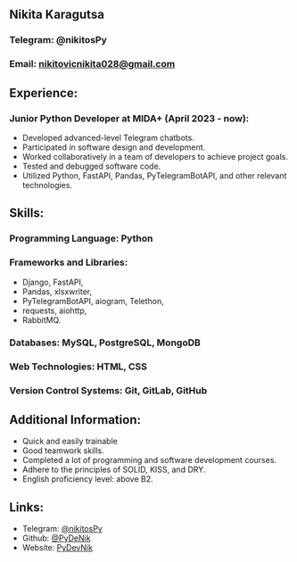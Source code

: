 ## Nikita Karagutsa

### Telegram: @nikitosPy

### Email: nikitovicnikita028@gmail.com

## Experience:

### Junior Python Developer at MIDA+ (April 2023 - now):
- Developed advanced-level Telegram chatbots.
- Participated in software design and development.
- Worked collaboratively in a team of developers to achieve project goals.
- Tested and debugged software code.
- Utilized Python, FastAPI, Pandas, PyTelegramBotAPI, and other relevant technologies.

## Skills:

### Programming Language: Python

### Frameworks and Libraries: 
- Django, FastAPI, 
- Pandas, xlsxwriter, 
- PyTelegramBotAPI, aiogram, Telethon, 
- requests, aiohttp, 
- RabbitMQ.

### Databases: MySQL, PostgreSQL, MongoDB

### Web Technologies: HTML, CSS

### Version Control Systems: Git, GitLab, GitHub

## Additional Information:
- Quick and easily trainable 
- Good teamwork skills.
- Completed a lot of programming and software development courses.
- Adhere to the principles of SOLID, KISS, and DRY.
- English proficiency level: above B2.

## Links: 
- Telegram: [@nikitosPy](https://t.me/nikitosPy)
- Github: [@PyDeNik](https://github.com/PyDevNik)
- Website: [PyDevNik](https://pydevnik.github.io)
